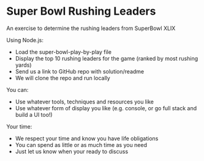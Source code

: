 # Super Bowl Rushing Leaders
An exercise to determine the rushing leaders from SuperBowl XLIX

Using Node.js:
- Load the super-bowl-play-by-play file
- Display the top 10 rushing leaders for the game (ranked by most rushing yards)
- Send us a link to GitHub repo with solution/readme
- We will clone the repo and run locally

You can:
- Use whatever tools, techniques and resources you like
- Use whatever form of display you like (e.g. console, or go full stack and build a UI too!)

Your time:
- We respect your time and know you have life obligations
- You can spend as little or as much time as you need
- Just let us know when your ready to discuss
